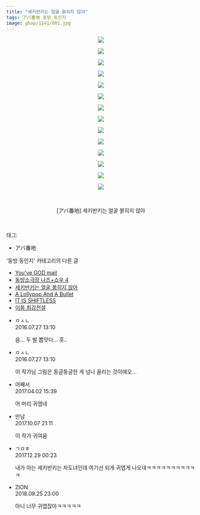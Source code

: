 ```yaml
---
title: "세키반키는 얼굴 붉히지 않아"
tags: アバ番地 동방_동인지
image: ghap/1141/001.jpg
---
```

<div class="article">
<p style="text-align: center; clear: none; float: none;"><img src="{{ site.nasurl }}/ghap/1141/001.jpg"/></p>
<p style="text-align: center; clear: none; float: none;"><img src="{{ site.nasurl }}/ghap/1141/002.jpg"/></p>
<p style="text-align: center; clear: none; float: none;"><img src="{{ site.nasurl }}/ghap/1141/003.jpg"/></p>
<p style="text-align: center; clear: none; float: none;"><img src="{{ site.nasurl }}/ghap/1141/004.jpg"/></p>
<p style="text-align: center; clear: none; float: none;"><img src="{{ site.nasurl }}/ghap/1141/005.jpg"/></p>
<p style="text-align: center; clear: none; float: none;"><img src="{{ site.nasurl }}/ghap/1141/006.jpg"/></p>
<p style="text-align: center; clear: none; float: none;"><img src="{{ site.nasurl }}/ghap/1141/007.jpg"/></p>
<p style="text-align: center; clear: none; float: none;"><img src="{{ site.nasurl }}/ghap/1141/008.jpg"/></p>
<p style="text-align: center; clear: none; float: none;"><img src="{{ site.nasurl }}/ghap/1141/009.jpg"/></p>
<p style="text-align: center; clear: none; float: none;"><img src="{{ site.nasurl }}/ghap/1141/010.jpg"/></p>
<p style="text-align: center; clear: none; float: none;"><img src="{{ site.nasurl }}/ghap/1141/011.jpg"/></p>
<p style="text-align: center; clear: none; float: none;"><img src="{{ site.nasurl }}/ghap/1141/012.jpg"/></p>
<p style="text-align: center; clear: none; float: none;"><img src="{{ site.nasurl }}/ghap/1141/013.jpg"/></p>
<p style="text-align: center; clear: none; float: none;"><img src="{{ site.nasurl }}/ghap/1141/014.jpg"/></p>
<p style="text-align: center; clear: none; float: none;"><br/></p>
<p style="text-align: center; clear: none; float: none;">[アバ番地] 세키반키는 얼굴 붉히지 않아</p>
<p><br/></p>
</div><div class="tagTrail">
<p>태그: </p>
<ul>
<li>アバ番地</li>
</ul>
</div><div class="another">
<p>'동방 동인지' 카테고리의 다른 글</p>
<ul>
<li><a href="/2016-07-27-ghap_1143">You've GOD mail</a></li>
<li><a href="/2016-07-27-ghap_1142">동방소극장 나즈+쇼우 4</a></li>
<li><a href="/2016-07-27-ghap_1141">세키반키는 얼굴 붉히지 않아</a></li>
<li><a href="/2016-07-27-ghap_1140">A Lollypop And A Bullet</a></li>
<li><a href="/2016-07-27-ghap_1139">IT IS SHIFTLESS</a></li>
<li><a href="/2016-07-27-ghap_1138">이몸 최강전설</a></li>
</ul>
</div><div class="cb_module cb_fluid">
<div class="cb_wrt cb_profile">
<div class="comment">
<ul>
<li class="cb_thumb_off" id="comment14767003">
<div class="cb_comment_area">
<div class="cb_info_area">
<div class="cb_section">
<span class="cb_nick_name">ㅇㅅㄴ</span>
</div>
<div class="cb_section">
<span class="cb_date">2016.07.27 13:10 </span>
</div>
</div>
<div class="cb_dsc_comment">
<p class="cb_dsc">
											음... 두 발 뽑앗다... 훗..
										</p>
</div>
</div></li>
<li class="cb_thumb_off" id="comment14767005">
<div class="cb_comment_area">
<div class="cb_info_area">
<div class="cb_section">
<span class="cb_nick_name">ㅇㅅㄴ</span>
</div>
<div class="cb_section">
<span class="cb_date">2016.07.27 13:10 </span>
</div>
</div>
<div class="cb_dsc_comment">
<p class="cb_dsc">
											이 작가님 그림은 동글동글한 게 넘나 꼴리는 것이애오... 
										</p>
</div>
</div></li>
<li class="cb_thumb_off" id="comment14955352">
<div class="cb_comment_area">
<div class="cb_info_area">
<div class="cb_section">
<span class="cb_nick_name">어째서</span>
</div>
<div class="cb_section">
<span class="cb_date">2017.04.02 15:39 </span>
</div>
</div>
<div class="cb_dsc_comment">
<p class="cb_dsc">
											어 머리 귀엽네
										</p>
</div>
</div></li>
<li class="cb_thumb_off" id="comment15099151">
<div class="cb_comment_area">
<div class="cb_info_area">
<div class="cb_section">
<span class="cb_nick_name">만남</span>
</div>
<div class="cb_section">
<span class="cb_date">2017.10.07 21:11 </span>
</div>
</div>
<div class="cb_dsc_comment">
<p class="cb_dsc">
											이 작가 귀여움
										</p>
</div>
</div></li>
<li class="cb_thumb_off" id="comment15162000">
<div class="cb_comment_area">
<div class="cb_info_area">
<div class="cb_section">
<span class="cb_nick_name">ㄱㅁㅎ</span>
</div>
<div class="cb_section">
<span class="cb_date">2017.12.29 00:23 </span>
</div>
</div>
<div class="cb_dsc_comment">
<p class="cb_dsc">
											내가 아는 세키반키는 차도녀인데 여기선 되게 귀엽게 나오네ㅋㅋㅋㅋㅋㅋㅋㅋㅋㅋㅋ
										</p>
</div>
</div></li>
<li class="cb_thumb_off" id="comment15339689">
<div class="cb_comment_area">
<div class="cb_info_area">
<div class="cb_section">
<span class="cb_nick_name">ZION</span>
</div>
<div class="cb_section">
<span class="cb_date">2018.09.25 23:00 </span>
</div>
</div>
<div class="cb_dsc_comment">
<p class="cb_dsc">
											아니 너무 귀엽잖아ㅋㅋㅋㅋㅋ
										</p>
</div>
</div></li>
</ul>
</div>
</div><!-- commentList close -->
</div>
<br/>
<p id="refer"></p>
<br/>
